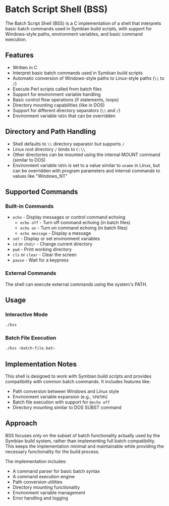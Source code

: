 # Batch Script Shell (BSS)

The Batch Script Shell (BSS) is a C implementation of a shell that interprets basic batch commands used in Symbian build scripts, with support for Windows-style paths, environment variables, and basic command execution.

## Features

- Written in C
- Interpret basic batch commands used in Symbian build scripts
- Automatic conversion of Windows-style paths to Linux-style paths (`\\` to `/`)
- Execute Perl scripts called from batch files
- Support for environment variable handling
- Basic control flow operations (if statements, loops)
- Directory mounting capabilities (like in DOS)
- Support for different directory separators (`\\` and `/`)
- Environment variable `%OS%` that can be overridden

## Directory and Path Handling

- Shell defaults to `\\` directory separator but supports `/`
- Linux root directory `/` binds to `C:\\`
- Other directories can be mounted using the internal MOUNT command (similar to DOS)
- Environment variable `%OS%` is set to a value similar to `uname` in Linux, but can be overridden with program parameters and internal commands to values like "Windows_NT"

## Supported Commands

### Built-in Commands
- `echo` - Display messages or control command echoing
  - `echo off` - Turn off command echoing (in batch files)
  - `echo on` - Turn on command echoing (in batch files)
  - `echo message` - Display a message
- `set` - Display or set environment variables
- `cd` or `chdir` - Change current directory
- `pwd` - Print working directory
- `cls` or `clear` - Clear the screen
- `pause` - Wait for a keypress

### External Commands
The shell can execute external commands using the system's PATH.

## Usage

### Interactive Mode
```bash
./bss
```

### Batch File Execution
```bash
./bss <batch-file.bat>
```

## Implementation Notes

This shell is designed to work with Symbian build scripts and provides compatibility with common batch commands. It includes features like:

- Path conversion between Windows and Linux style
- Environment variable expansion (e.g., `%PATH%`)
- Batch file execution with support for `@echo off`
- Directory mounting similar to DOS SUBST command

## Approach

BSS focuses only on the subset of batch functionality actually used by the Symbian build system, rather than implementing full batch compatibility. This keeps the implementation minimal and maintainable while providing the necessary functionality for the build process.

The implementation includes:
- A command parser for basic batch syntax
- A command execution engine
- Path conversion utilities
- Directory mounting functionality
- Environment variable management
- Error handling and logging